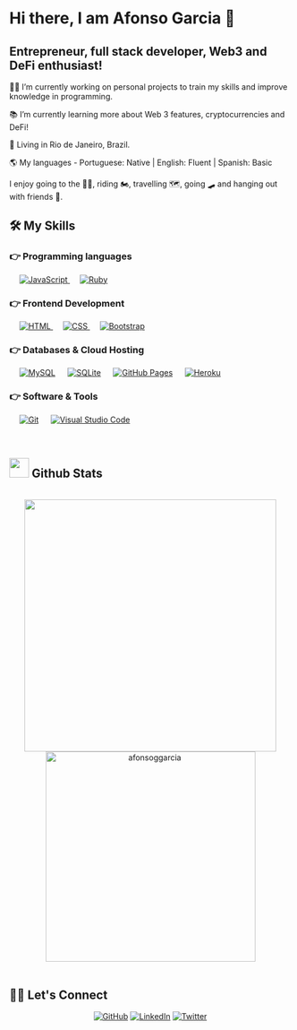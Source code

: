 # Hi there, I am Afonso Garcia 👋

## Entrepreneur, full stack developer, Web3 and DeFi enthusiast!

:man_technologist: I’m currently working on personal projects to train my skills and improve knowledge in programming.

:books: I’m currently learning more about Web 3 features, cryptocurrencies and DeFi! 

:round_pushpin: Living in Rio de Janeiro, Brazil.

:earth_americas: My languages - Portuguese: Native | English: Fluent | Spanish: Basic

I enjoy going to the :weight_lifting_man:, riding :motorcycle:, travelling :world_map:, going :skateboard: and hanging out with friends :beers:.

## 🛠️ My Skills

### 👉 Programming languages

<p align="left"> 
  &emsp;
  <a href="https://developer.mozilla.org/en-US/docs/Web/JavaScript" target="_blank"> 
     <img alt="JavaScript" src="https://img.shields.io/badge/JavaScript%20-%23F7DF1E.svg?logo=javascript&logoColor=black">
   </a>
  &emsp;
   <a href="https:www.ruby-lang.org" target="_blank">
    <img alt="Ruby" src="https://img.shields.io/badge/Ruby%20-%2314354C.svg?logo=ruby&logoColor=white">
  </a>
</p>

### 👉 Frontend Development
<p align="left"> 
  &emsp; 
  <a href="https://www.w3.org/html/" target="_blank"> 
   <img alt="HTML" src="https://img.shields.io/badge/HTML5%20-%23E34F26.svg?logo=html5&logoColor=white">
  </a>   
  &emsp;
  <a href="https://www.w3schools.com/css/" target="_blank">
    <img alt="CSS" src="https://img.shields.io/badge/CSS%20-%231572B6.svg?logo=css3&logoColor=white">
  </a> 
   &emsp;
  <a href="https://getbootstrap.com" target="_blank"> 
    <img alt="Bootstrap" src="https://img.shields.io/badge/Bootstrap-%23563D7C.svg?style=flat&logo=bootstrap&logoColor=white"/>
  </a>
</p>

### 👉 Databases & Cloud Hosting
<p align="left">
  &emsp;
    <a href="https://www.mysql.com/"><img alt="MySQL" src="https://img.shields.io/badge/MySQL-%2300f.svg?style=flat&llogo=mysql&logoColor=white"></a>
  &emsp;
    <a href="https://www.sqlite.org/"><img alt="SQLite" src ="https://img.shields.io/badge/sqlite-%2307405e.svg?style=flat&logo=sqlite&logoColor=white"/></a>
  &emsp;
    <a href="https://www.github.com"><img alt="GitHub Pages" src="https://img.shields.io/badge/GitHub%20Pages-%23327FC7.svg?style=flat&llogo=github&logoColor=white"></a>
  &emsp;
    <a href="https://www.heroku.com/"><img alt="Heroku" src="https://img.shields.io/badge/Heroku%20-%23430098.svg?logo=heroku&logoColor=white"></a>  
 </p>

 ### 👉 Software & Tools
 
<p>
  &emsp;
    <a href="#"><img alt="Git" src="https://img.shields.io/badge/Git%20-%23F05033.svg?logo=git&logoColor=white"></a>
  &emsp;
    <a href="#"><img alt="Visual Studio Code" src="https://img.shields.io/badge/Visual%20Studio%20Code-0078d7.svg?logo=visual-studio-code&logoColor=white"></a>
</p>

<br/>

## <img src="https://media.giphy.com/media/iY8CRBdQXODJSCERIr/giphy.gif" width="35"><b> Github Stats </b>
<br>

<div align="center">

<a href="https://github.com/afonsoggarcia/">
  <img src="https://github-readme-stats.vercel.app/api?username=afonsoggarcia&include_all_commits=true&count_private=true&show_icons=true&line_height=20&title_color=7A7ADB&icon_color=2234AE&text_color=D3D3D3&bg_color=0,000000,130F40" width="450"/>
  <img src="https://github-readme-stats.vercel.app/api/top-langs?username=afonsoggarcia&show_icons=true&locale=en&layout=compact&line_height=20&title_color=7A7ADB&icon_color=2234AE&text_color=D3D3D3&bg_color=0,000000,130F40" width="375"  alt="afonsoggarcia"/>

</a>
</div>

<br>

## :raising_hand_man: Let's Connect
<p align="center">
	<a href="https://github.com/afonsoggarcia"><img src="https://user-images.githubusercontent.com/108293408/213298643-666fde81-fceb-4466-95ec-e6638ad3c301.png" alt="GitHub"/></a>
	<a href="https://linkedin.com/in/afonso-garcia"><img src="https://user-images.githubusercontent.com/108293408/213298305-9a7fc22c-d0b9-4355-a4cc-cdd7d1c84391.png" alt="LinkedIn"/></a>
	<a href="https://twitter.com/afonso_ggarcia"><img src="https://user-images.githubusercontent.com/108293408/213298499-bba4e01e-494c-4f28-9858-7ff3f6154c06.png" alt="Twitter"/></a>
	
</p>

<!--
**afonsoggarcia/afonsoggarcia** is a ✨ _special_ ✨ repository because its `README.md` (this file) appears on your GitHub profile.

Here are some ideas to get you started:


-->
